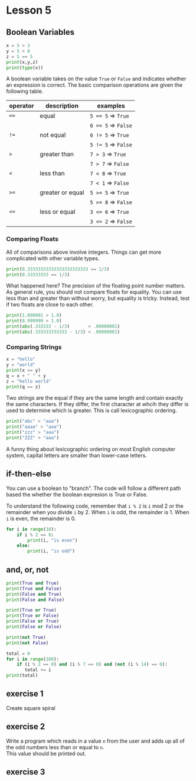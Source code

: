 # Lesson 5

## Boolean Variables

```python
x = 5 > 3
y = 5 > 8
z = 5 == 5
print(x,y,z)
print(type(x))
```

A boolean variable takes on the value `True` or `False` and 
indicates whether an expression is correct.  The basic 
comparison operations are given the following table. 

| operator | description      | examples            |
| ---------| ---------------- | -----------------   |
| `==`     | equal            | `5 == 5` => `True`  |
|          |                  | `6 == 5` => `False` |
| `!=`     | not equal        | `6 != 5` => `True`  |
|          |                  | `5 != 5` => `False` |
| `>`      | greater than     | `7 > 3` => `True`   |
|          |                  | `7 > 7` => `False`  |
| `<`      | less than        | `7 < 8` => `True`   |
|          |                  | `7 < 1` => `False`  |
| `>=`     | greater or equal | `5 >= 5` => `True`  |
|          |                  | `5 >= 8` => `False` |
| `<=`     | less or equal    | `3 <= 6` => `True`  |
|          |                  | `3 <= 2` => `False` |

### Comparing Floats


All of comparisons above involve integers.  Things can get 
more complicated with other variable types.  

```python
print(0.33333333333333333333333 == 1/3)
print(0.33333333 == 1/3)
```

What happened here?  The precision of the floating point number
matters.  As general rule, you should not compare floats for 
equality.  You can use less than and greater than without 
worry, but equality is tricky.  Instead, test if two floats
are close to each other.

```python
print(1.000001 > 1.0)
print(0.999999 > 1.0)
print(abs(.333333 - 1/3)       < .00000001)
print(abs(.333333333333 - 1/3) < .00000001)
```

### Comparing Strings

```python
x = "hello"
y = "world"
print(x == y)
q = x + " " + y
z = "hello world"
print(q == z)
```

Two strings are the equal if they are the same length and 
contain exactly the same characters.  If they differ, the 
first character at whcih they differ is used to determine
which is greater.  This is call lexicographic ordering. 

```python
print("abc" > "aaa")
print("aaaa" > "aaa")
print("zzz" > "aaa")
print("ZZZ" > "aaa")
```

A funny thing about lexicographic ordering on most English
computer system, capital letters are smaller than lower-case 
letters.   

## if-then-else

You can use a boolean to "branch".  The code will follow a
different path based the whether the boolean expresion is
True or False.  

To understand the following code, remember that `i % 2` is 
`i` mod 2 or the remainder when you divide `i` by 2.  When
`i` is odd, the remainder is 1.  When `i` is even, the remainder
is 0.

```python
for i in range(10):
    if i % 2 == 0:
        print(i, "is even")
    else:
        print(i, "is odd")
```



## and, or, not

```python
print(True and True)
print(True and False)
print(False and True)
print(False and False)
```

```python
print(True or True)
print(True or False)
print(False or True)
print(False or False)
```

```python
print(not True)
print(not False)
```

```python
total = 0
for i in range(100):
    if (i % 2 == 0) and (i % 7 == 0) and (not (i % 14) == 0):
       total += i
print(total)
```

## exercise 1 

Create square spiral

## exercise 2

Write a program which reads in a value `n` from the user and 
adds up all of the odd numbers less than or equal to `n`.  
This value should be printed out.

## exercise 3



